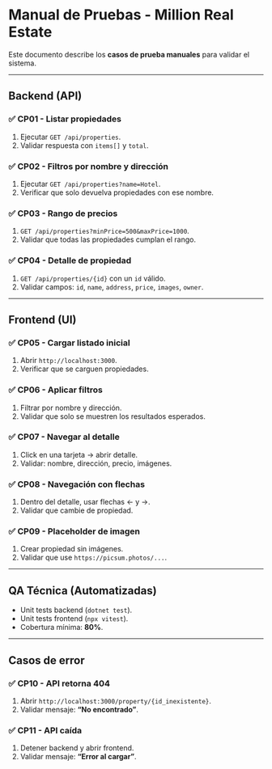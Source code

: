 # Manual de Pruebas - Million Real Estate

Este documento describe los **casos de prueba manuales** para validar el sistema.

---

## Backend (API)

### ✅ CP01 - Listar propiedades
1. Ejecutar `GET /api/properties`.
2. Validar respuesta con `items[]` y `total`.

### ✅ CP02 - Filtros por nombre y dirección
1. Ejecutar `GET /api/properties?name=Hotel`.
2. Verificar que solo devuelva propiedades con ese nombre.

### ✅ CP03 - Rango de precios
1. `GET /api/properties?minPrice=500&maxPrice=1000`.
2. Validar que todas las propiedades cumplan el rango.

### ✅ CP04 - Detalle de propiedad
1. `GET /api/properties/{id}` con un `id` válido.
2. Validar campos: `id`, `name`, `address`, `price`, `images`, `owner`.

---

## Frontend (UI)

### ✅ CP05 - Cargar listado inicial
1. Abrir `http://localhost:3000`.
2. Verificar que se carguen propiedades.

### ✅ CP06 - Aplicar filtros
1. Filtrar por nombre y dirección.
2. Validar que solo se muestren los resultados esperados.

### ✅ CP07 - Navegar al detalle
1. Click en una tarjeta → abrir detalle.
2. Validar: nombre, dirección, precio, imágenes.

### ✅ CP08 - Navegación con flechas
1. Dentro del detalle, usar flechas ← y →.
2. Validar que cambie de propiedad.

### ✅ CP09 - Placeholder de imagen
1. Crear propiedad sin imágenes.
2. Validar que use `https://picsum.photos/...`.

---

## QA Técnica (Automatizadas)

- Unit tests backend (`dotnet test`).  
- Unit tests frontend (`npx vitest`).  
- Cobertura mínima: **80%**.  

---

## Casos de error

### ✅ CP10 - API retorna 404
1. Abrir `http://localhost:3000/property/{id_inexistente}`.
2. Validar mensaje: **“No encontrado”**.

### ✅ CP11 - API caída
1. Detener backend y abrir frontend.
2. Validar mensaje: **“Error al cargar”**.
